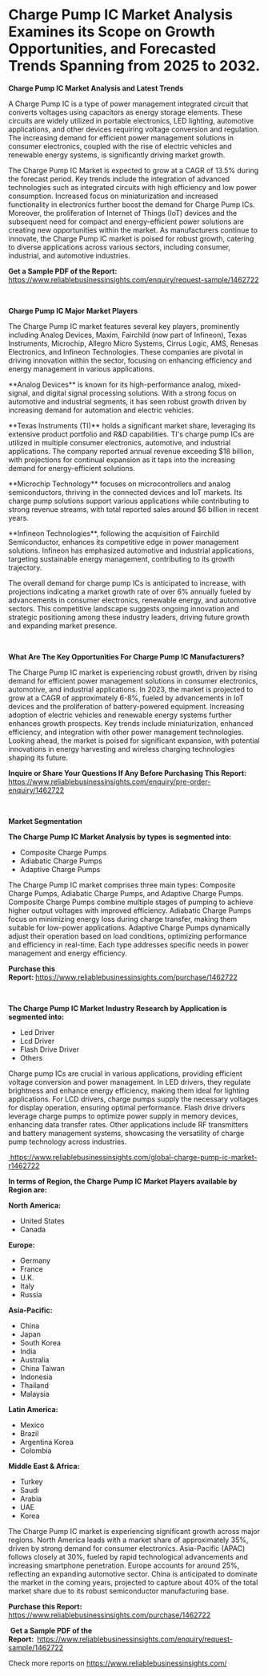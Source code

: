 <p><h1>Charge Pump IC Market Analysis Examines its Scope on Growth Opportunities, and Forecasted Trends Spanning from 2025 to 2032.</h1></p><p><strong>Charge Pump IC Market Analysis and Latest Trends</strong></p>
<p><p>A Charge Pump IC is a type of power management integrated circuit that converts voltages using capacitors as energy storage elements. These circuits are widely utilized in portable electronics, LED lighting, automotive applications, and other devices requiring voltage conversion and regulation. The increasing demand for efficient power management solutions in consumer electronics, coupled with the rise of electric vehicles and renewable energy systems, is significantly driving market growth.</p><p>The Charge Pump IC Market is expected to grow at a CAGR of 13.5% during the forecast period. Key trends include the integration of advanced technologies such as integrated circuits with high efficiency and low power consumption. Increased focus on miniaturization and increased functionality in electronics further boost the demand for Charge Pump ICs. Moreover, the proliferation of Internet of Things (IoT) devices and the subsequent need for compact and energy-efficient power solutions are creating new opportunities within the market. As manufacturers continue to innovate, the Charge Pump IC market is poised for robust growth, catering to diverse applications across various sectors, including consumer, industrial, and automotive industries.</p></p>
<p><strong>Get a Sample PDF of the Report:&nbsp;</strong> <a href="https://www.reliablebusinessinsights.com/enquiry/request-sample/1462722?utm_campaign=2226&utm_medium=2&utm_source=Github&utm_content=ia&utm_term=10022025&utm_id=charge-pump-ic">https://www.reliablebusinessinsights.com/enquiry/request-sample/1462722</a></p>
<p>&nbsp;</p>
<p><strong>Charge Pump IC Major Market Players</strong></p>
<p><p>The Charge Pump IC market features several key players, prominently including Analog Devices, Maxim, Fairchild (now part of Infineon), Texas Instruments, Microchip, Allegro Micro Systems, Cirrus Logic, AMS, Renesas Electronics, and Infineon Technologies. These companies are pivotal in driving innovation within the sector, focusing on enhancing efficiency and energy management in various applications.</p><p>**Analog Devices** is known for its high-performance analog, mixed-signal, and digital signal processing solutions. With a strong focus on automotive and industrial segments, it has seen robust growth driven by increasing demand for automation and electric vehicles. </p><p>**Texas Instruments (TI)** holds a significant market share, leveraging its extensive product portfolio and R&D capabilities. TI's charge pump ICs are utilized in multiple consumer electronics, automotive, and industrial applications. The company reported annual revenue exceeding $18 billion, with projections for continual expansion as it taps into the increasing demand for energy-efficient solutions.</p><p>**Microchip Technology** focuses on microcontrollers and analog semiconductors, thriving in the connected devices and IoT markets. Its charge pump solutions support various applications while contributing to strong revenue streams, with total reported sales around $6 billion in recent years.</p><p>**Infineon Technologies**, following the acquisition of Fairchild Semiconductor, enhances its competitive edge in power management solutions. Infineon has emphasized automotive and industrial applications, targeting sustainable energy management, contributing to its growth trajectory.</p><p>The overall demand for charge pump ICs is anticipated to increase, with projections indicating a market growth rate of over 6% annually fueled by advancements in consumer electronics, renewable energy, and automotive sectors. This competitive landscape suggests ongoing innovation and strategic positioning among these industry leaders, driving future growth and expanding market presence.</p></p>
<p>&nbsp;</p>
<p><strong>What Are The Key Opportunities For Charge Pump IC Manufacturers?</strong></p>
<p><p>The Charge Pump IC market is experiencing robust growth, driven by rising demand for efficient power management solutions in consumer electronics, automotive, and industrial applications. In 2023, the market is projected to grow at a CAGR of approximately 6-8%, fueled by advancements in IoT devices and the proliferation of battery-powered equipment. Increasing adoption of electric vehicles and renewable energy systems further enhances growth prospects. Key trends include miniaturization, enhanced efficiency, and integration with other power management technologies. Looking ahead, the market is poised for significant expansion, with potential innovations in energy harvesting and wireless charging technologies shaping its future.</p></p>
<p><strong>Inquire or Share Your Questions If Any Before Purchasing This Report:</strong> <a href="https://www.reliablebusinessinsights.com/enquiry/pre-order-enquiry/1462722?utm_campaign=2226&utm_medium=2&utm_source=Github&utm_content=ia&utm_term=10022025&utm_id=charge-pump-ic">https://www.reliablebusinessinsights.com/enquiry/pre-order-enquiry/1462722</a></p>
<p>&nbsp;</p>
<p><strong>Market Segmentation</strong></p>
<p><strong>The Charge Pump IC Market Analysis by types is segmented into:</strong></p>
<p><ul><li>Composite Charge Pumps</li><li>Adiabatic Charge Pumps</li><li>Adaptive Charge Pumps</li></ul></p>
<p><p>The Charge Pump IC market comprises three main types: Composite Charge Pumps, Adiabatic Charge Pumps, and Adaptive Charge Pumps. Composite Charge Pumps combine multiple stages of pumping to achieve higher output voltages with improved efficiency. Adiabatic Charge Pumps focus on minimizing energy loss during charge transfer, making them suitable for low-power applications. Adaptive Charge Pumps dynamically adjust their operation based on load conditions, optimizing performance and efficiency in real-time. Each type addresses specific needs in power management and energy efficiency.</p></p>
<p><strong>Purchase this Report:&nbsp;</strong><a href="https://www.reliablebusinessinsights.com/purchase/1462722?utm_campaign=2226&utm_medium=2&utm_source=Github&utm_content=ia&utm_term=10022025&utm_id=charge-pump-ic">https://www.reliablebusinessinsights.com/purchase/1462722</a></p>
<p>&nbsp;</p>
<p><strong>The Charge Pump IC Market Industry Research by Application is segmented into:</strong></p>
<p><ul><li>Led Driver</li><li>Lcd Driver</li><li>Flash Drive Driver</li><li>Others</li></ul></p>
<p><p>Charge pump ICs are crucial in various applications, providing efficient voltage conversion and power management. In LED drivers, they regulate brightness and enhance energy efficiency, making them ideal for lighting applications. For LCD drivers, charge pumps supply the necessary voltages for display operation, ensuring optimal performance. Flash drive drivers leverage charge pumps to optimize power supply in memory devices, enhancing data transfer rates. Other applications include RF transmitters and battery management systems, showcasing the versatility of charge pump technology across industries.</p></p>
<p><a href="https://www.reliablebusinessinsights.com/global-charge-pump-ic-market-r1462722?utm_campaign=2226&utm_medium=2&utm_source=Github&utm_content=ia&utm_term=10022025&utm_id=charge-pump-ic">&nbsp;https://www.reliablebusinessinsights.com/global-charge-pump-ic-market-r1462722</a></p>
<p><strong>In terms of Region, the Charge Pump IC Market Players available by Region are:</strong></p>
<p>
    <p> <strong> North America: </strong>
        <ul>
            <li>United States</li>
            <li>Canada</li>
        </ul>
        </p> 
    <p> <strong> Europe: </strong>
        <ul>
            <li>Germany</li>
            <li>France</li>
            <li>U.K.</li>
            <li>Italy</li>
            <li>Russia</li>
        </ul>
        </p> 
    <p> <strong> Asia-Pacific: </strong>
        <ul>
            <li>China</li>
            <li>Japan</li>
            <li>South Korea</li>
            <li>India</li>
            <li>Australia</li>
            <li>China Taiwan</li>
            <li>Indonesia</li>
            <li>Thailand</li>
            <li>Malaysia</li>
        </ul>
        </p> 
    <p> <strong> Latin America: </strong>
        <ul>
            <li>Mexico</li>
            <li>Brazil</li>
            <li>Argentina Korea</li>
            <li>Colombia</li>
        </ul>
        </p> 
    <p> <strong> Middle East & Africa: </strong>
        <ul>
            <li>Turkey</li>
            <li>Saudi</li>
            <li>Arabia</li>
            <li>UAE</li>
            <li>Korea</li>
        </ul>
    </p>
    </p>
<p><p>The Charge Pump IC market is experiencing significant growth across major regions. North America leads with a market share of approximately 35%, driven by strong demand for consumer electronics. Asia-Pacific (APAC) follows closely at 30%, fueled by rapid technological advancements and increasing smartphone penetration. Europe accounts for around 25%, reflecting an expanding automotive sector. China is anticipated to dominate the market in the coming years, projected to capture about 40% of the total market share due to its robust semiconductor manufacturing base.</p></p>
<p><strong>Purchase this Report: </strong><a href="https://www.reliablebusinessinsights.com/purchase/1462722?utm_campaign=2226&utm_medium=2&utm_source=Github&utm_content=ia&utm_term=10022025&utm_id=charge-pump-ic">https://www.reliablebusinessinsights.com/purchase/1462722</a></p>
<p>&nbsp;<strong>Get a Sample PDF of the Report:&nbsp;&nbsp;</strong><a href="https://www.reliablebusinessinsights.com/enquiry/request-sample/1462722?utm_campaign=2226&utm_medium=2&utm_source=Github&utm_content=ia&utm_term=10022025&utm_id=charge-pump-ic">https://www.reliablebusinessinsights.com/enquiry/request-sample/1462722</a></p>
<p><strong></strong></p>
<p>Check more reports on <a href="https://www.reliablebusinessinsights.com/?utm_campaign=2226&utm_medium=2&utm_source=Github&utm_content=ia&utm_term=10022025&utm_id=charge-pump-ic">https://www.reliablebusinessinsights.com/</a></p>